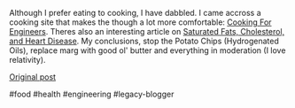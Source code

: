 <!--
date: '2005-11-24'
published: true
slug: 2005-11-cooking-for-engineers_24
time_to_read: 5
title: Cooking For Engineers
-->

Although I prefer eating to cooking, I have dabbled. I came accross a cooking site that makes the though a lot more comfortable: [Cooking For Engineers](http://www.cookingforengineers.com/). Theres also an interesting article on [Saturated Fats, Cholesterol, and Heart Disease](http://www.cookingforengineers.com/article.php?id=40). My conclusions, stop the Potato Chips (Hydrogenated Oils), replace marg with good ol' butter and everything in moderation (I love relativity).

[Original post](https://ysfk.blogspot.com/2005/11/cooking-for-engineers_24.html)

#food #health #engineering #legacy-blogger 